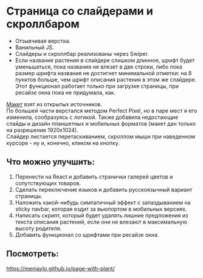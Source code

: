 # Страница со слайдерами и скроллбаром

  
* Отзывчивая верстка.  
* Ванильный JS.  
* Слайдеры и скроллбар реализованы через Swiper.  
* Если название растения в слайдере слишком длинное, шрифт будет уменьшаться, пока название не влезет в две строки, либо пока размер шрифта названия не достигнет минимальной отметки: на 8 пунктов больше, чем шрифт описания растения в этом же слайдере. Этот функционал работает только при загрузке страницы, при ресайзе окна пока не придумала, как.
  
[Макет](https://www.figma.com/file/PA7CqhfYElaTSDc0HNwmGusd/Greenco_Free_by_Schooljerkdesigns?type=design&node-id=0-2&mode=design&t=xZo1ZVPlyIBbY4V8-0) взят из открытых источников.  
По большей части верстался методом Perfect Pixel, но в паре мест я его изменила, сообразуясь с логикой. Также добавила недостающие слайды и дизайн планшетных и мобильных форматов (макет дан только на разрешение 1920х1024).  
Слайдер листается перетаскиванием, скроллом мыши при наведенном курсоре - ну и, конечно, кликом на кнопку.
  
## Что можно улучшить:
1. Перенести на React и добавить странички галерей цветов и сопутствующих товаров.
2. Сделать переключение языков и добавить русскоязычный вариант страницы.
3. Наложить какой-нибудь симпатичный эффект с запаздыванием на sticky navbar, которая ездит за вьюпортом в мобильных версиях.
4. Написать скрипт, который будет удалять лишние предложения из текста описания растений, если они не влезают в максимальную высоту родителя.
5. Добавить функционал со шрифтами при ресайзе окна.

## Посмотреть:
https://meniaylo.github.io/page-with-plant/